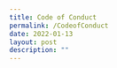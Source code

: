 ```yaml
---
title: Code of Conduct
permalink: /CodeofConduct
date: 2022-01-13
layout: post
description: ""
---
```

